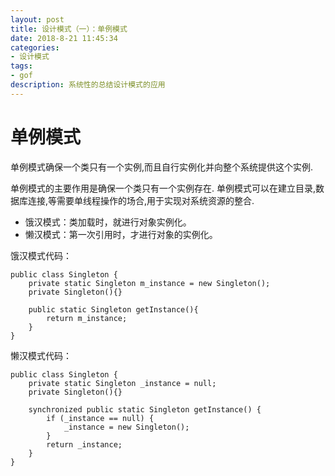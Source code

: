 ```yaml
---
layout: post
title: 设计模式（一）：单例模式
date: 2018-8-21 11:45:34
categories: 
- 设计模式
tags:
- gof
description: 系统性的总结设计模式的应用
---
```


# 单例模式

单例模式确保一个类只有一个实例,而且自行实例化并向整个系统提供这个实例.

单例模式的主要作用是确保一个类只有一个实例存在. 单例模式可以在建立目录,数据库连接,等需要单线程操作的场合,用于实现对系统资源的整合.

- 饿汉模式：类加载时，就进行对象实例化。
- 懒汉模式：第一次引用时，才进行对象的实例化。

饿汉模式代码：
```
public class Singleton {
    private static Singleton m_instance = new Singleton();
    private Singleton(){}
    
    public static Singleton getInstance(){
        return m_instance;
    }
}
```

懒汉模式代码：
```
public class Singleton {
    private static Singleton _instance = null;
    private Singleton(){}

    synchronized public static Singleton getInstance() {
        if (_instance == null) {
            _instance = new Singleton();
        }
        return _instance;
    }
}
```









